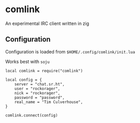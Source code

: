 # comlink

An experimental IRC client written in zig

## Configuration

Configuration is loaded from `$HOME/.config/comlink/init.lua`

Works best with `soju`

```zig
local comlink = require("comlink")

local config = {
	server = "chat.sr.ht",
	user = "rockorager",
	nick = "rockorager",
	password = "password",
	real_name = "Tim Culverhouse",
}

comlink.connect(config)
```
